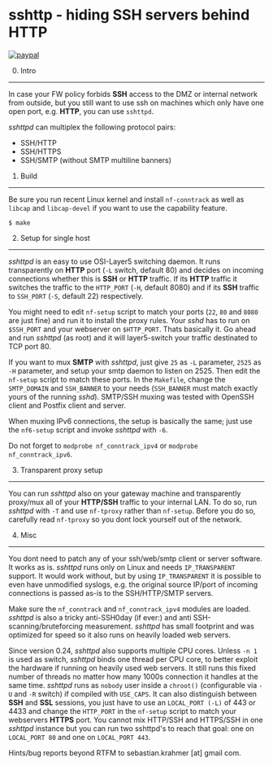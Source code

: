 sshttp - hiding SSH servers behind HTTP
=======================================

[![paypal](https://www.paypalobjects.com/en_US/i/btn/btn_donateCC_LG.gif)](https://www.paypal.com/cgi-bin/webscr?cmd=_s-xclick&hosted_button_id=9MVF8BRMX2CWA)

0. Intro
--------

In case your FW policy forbids __SSH__ access to the DMZ or internal
network from outside, but you still want to use ssh on machines
which only have one open port, e.g. __HTTP__, you can use `sshttpd`.

_sshttpd_ can multiplex the following protocol pairs:

* SSH/HTTP
* SSH/HTTPS
* SSH/SMTP (without SMTP multiline banners)


1. Build
---------

Be sure you run recent Linux kernel and install `nf-conntrack` as well
as `libcap` and `libcap-devel` if you want to use the capability feature.

    $ make


2. Setup for single host
------------------------

_sshttpd_ is an easy to use OSI-Layer5 switching daemon. It runs
transparently on __HTTP__ port (`-L` switch, default 80) and decides
on incoming connections whether this is __SSH__ or __HTTP__ traffic.
If its __HTTP__ traffic it switches the traffic to the `HTTP_PORT`
(`-H`, default 8080) and if its __SSH__ traffic to `SSH_PORT` (`-S`, default
22) respectively.

You might need to edit `nf-setup` script to match your ports (`22`, `80` and `8080`
are just fine) and run it to install the proxy rules.
Your _sshd_ has to run on `$SSH_PORT` and your webserver on `$HTTP_PORT`.
Thats basically it. Go ahead and run _sshttpd_ (as root) and it will layer5-switch
your traffic destinated to TCP port 80.

If you want to mux __SMTP__ with _sshttpd_, just give `25` as `-L` parameter, `2525`
as `-H` parameter, and setup your smtp daemon to listen on 2525. Then
edit the `nf-setup` script to match these ports. In the `Makefile`, change the
`SMTP_DOMAIN` and `SSH_BANNER` to your needs (`SSH_BANNER` must match exactly
yours of the running _sshd_).
SMTP/SSH muxing was tested with OpenSSH client and Postfix client and server.

When muxing IPv6 connections, the setup is basically the same; just use the `nf6-setup`
script and invoke _sshttpd_ with `-6`.


Do not forget to `modprobe nf_conntrack_ipv4` or `modprobe nf_conntrack_ipv6`.


3. Transparent proxy setup
--------------------------

You can run _sshttpd_ also on your gateway machine and transparently proxy/mux
all of your __HTTP/SSH__ traffic to your internal LAN. To do so, run _sshttpd_ with
`-T` and use `nf-tproxy` rather than `nf-setup`. Before you do so, carefully
read `nf-tproxy` so you dont lock yourself out of the network.


4. Misc
-------

You dont need to patch any of your ssh/web/smtp client or server software. It
works as is. _sshttpd_ runs only on Linux and needs `IP_TRANSPARENT` support.
It would work without, but by using `IP_TRANSPARENT` it is possible to even
have unmodified syslogs, e.g. the original source IP/port of incoming connections
is passed as-is to the SSH/HTTP/SMTP servers.

Make sure the `nf_conntrack` and `nf_conntrack_ipv4` modules are loaded.
_sshttpd_ is also a tricky anti-SSH0day (if ever:) and anti SSH-scanning/bruteforcing
measurement.
_sshttpd_ has small footprint and was optimized for speed so it also runs
on heavily loaded web servers.


Since version 0.24, _sshttpd_ also supports multiple CPU cores. Unless
`-n 1` is used as switch, _sshttpd_ binds one thread per CPU core,
to better exploit the hardware if running on heavily used web servers.
It still runs this fixed number of threads no matter how many 1000s connection
it handles at the same time.
_sshttpd_ runs as `nobody` user inside a `chroot()` (configurable via `-U` and `-R` switch)
if compiled with `USE_CAPS`. It can also distinguish between __SSH__ and __SSL__
sessions, you just have to use an `LOCAL_PORT (-L)` of 443 or 4433 and change
the `HTTP_PORT` in the `nf-setup` script to match your webservers __HTTPS__ port.
You cannot mix HTTP/SSH and HTTPS/SSH in one _sshttpd_ instance but you can
run two sshttpd's to reach that goal: one on `LOCAL_PORT 80` and one on
`LOCAL_PORT 443`.


Hints/bug reports beyond RTFM to sebastian.krahmer [at] gmail com.

